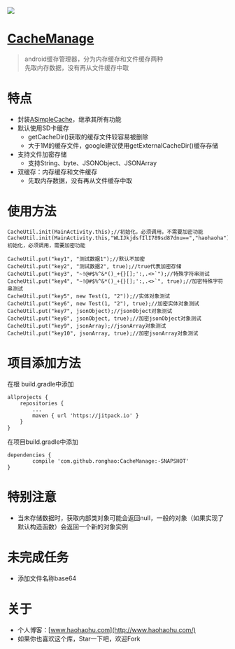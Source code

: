 [![](https://jitpack.io/v/ronghao/CacheManage.svg)](https://jitpack.io/#ronghao/CacheManage)
# [CacheManage](https://github.com/ronghao/CacheManage)
> android缓存管理器，分为内存缓存和文件缓存两种<br>
> 先取内存数据，没有再从文件缓存中取



# 特点
+ 封装[ASimpleCache](https://github.com/yangfuhai/ASimpleCache)，继承其所有功能
+ 默认使用SD卡缓存
	+ getCacheDir()获取的缓存文件较容易被删除
	+ 大于1M的缓存文件，google建议使用getExternalCacheDir()缓存存储
+ 支持文件加密存储
	+ 支持String、byte、JSONObject、JSONArray
+ 双缓存：内存缓存和文件缓存
	+ 先取内存数据，没有再从文件缓存中取

# 使用方法
	
	CacheUtil.init(MainActivity.this);//初始化，必须调用，不需要加密功能
	CacheUtil.init(MainActivity.this,"WLIJkjdsfIlI789sd87dnu==","haohaoha");//初始化，必须调用，需要加密功能

    CacheUtil.put("key1", "测试数据1");//默认不加密
    CacheUtil.put("key2", "测试数据2", true);//true代表加密存储
    CacheUtil.put("key3", "~!@#$%^&*()_+{}[];':,.<>`");//特殊字符串测试
    CacheUtil.put("key4", "~!@#$%^&*()_+{}[];':,.<>`", true);//加密特殊字符串测试
    CacheUtil.put("key5", new Test(1, "2"));//实体对象测试
    CacheUtil.put("key6", new Test(1, "2"), true);//加密实体对象测试
    CacheUtil.put("key7", jsonObject);//jsonObject对象测试
    CacheUtil.put("key8", jsonObject, true);//加密jsonObject对象测试
    CacheUtil.put("key9", jsonArray);//jsonArray对象测试
    CacheUtil.put("key10", jsonArray, true);//加密jsonArray对象测试

# 项目添加方法
在根 build.gradle中添加

	allprojects {
		repositories {
			...
			maven { url 'https://jitpack.io' }
		}
	}
在项目build.gradle中添加

	dependencies {
	        compile 'com.github.ronghao:CacheManage:-SNAPSHOT'
	}

# 特别注意
+ 当未存储数据时，获取内部类对象可能会返回null，一般的对象（如果实现了默认构造函数）会返回一个新的对象实例

# 未完成任务
+ 添加文件名称base64

# 关于
+ 个人博客：[www.haohaohu.com](http://www.haohaohu.com/)
+ 如果你也喜欢这个库，Star一下吧，欢迎Fork